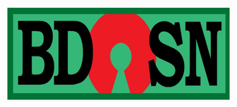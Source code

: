 <!-- [![BdOSN](/bdosn-logo.png "Bangladesh Open Source Network - BdOSN")](https://bdosn.org) -->
[![BdOSN](/bdOSN-logo.jpg "Bangladesh Open Source Network - BdOSN")](https://bdosn.org) 
